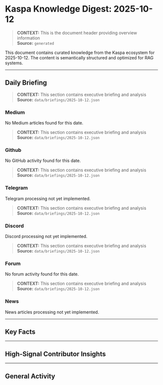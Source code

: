 # Kaspa Knowledge Digest: 2025-10-12

> **CONTEXT:** This is the document header providing overview information  
> **Source:** `generated`

This document contains curated knowledge from the Kaspa ecosystem
for 2025-10-12. The content is semantically structured and optimized
for RAG systems.

---

## Daily Briefing

> **CONTEXT:** This section contains executive briefing and analysis  
> **Source:** `data/briefings/2025-10-12.json`

### Medium

No Medium articles found for this date.

> **CONTEXT:** This section contains executive briefing and analysis  
> **Source:** `data/briefings/2025-10-12.json`

### Github

No GitHub activity found for this date.

> **CONTEXT:** This section contains executive briefing and analysis  
> **Source:** `data/briefings/2025-10-12.json`

### Telegram

Telegram processing not yet implemented.

> **CONTEXT:** This section contains executive briefing and analysis  
> **Source:** `data/briefings/2025-10-12.json`

### Discord

Discord processing not yet implemented.

> **CONTEXT:** This section contains executive briefing and analysis  
> **Source:** `data/briefings/2025-10-12.json`

### Forum

No forum activity found for this date.

> **CONTEXT:** This section contains executive briefing and analysis  
> **Source:** `data/briefings/2025-10-12.json`

### News

News articles processing not yet implemented.

---

## Key Facts



---

## High-Signal Contributor Insights



---

## General Activity

